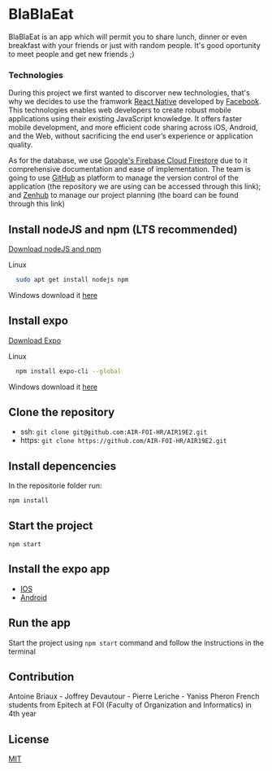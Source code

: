 # BlaBlaEat

BlaBlaEat is an app which will permit you to share lunch, dinner or even breakfast with your friends or just with random people. It's good oportunity to meet people and get new friends ;)

### Technologies
During this project we first wanted to discorver new technologies, that's why we decides to use the framwork [React Native](https://facebook.github.io/react-native/) developed by [Facebook](https://facebook.com). This technologies enables web developers to create robust mobile applications using their existing JavaScript knowledge. It offers faster mobile development, and more efficient code sharing across iOS, Android, and the Web, without sacrificing the end user’s experience or application quality.

As for the database, we use [Google's Firebase Cloud Firestore](https://firebase.google.com/) due to it comprehensive documentation and ease of implementation. The team is going to use [GitHub](https://github.com) as platform to manage the version control of the application (the repository we are using can be accessed through this link); and [Zenhub](https://app.zenhub.com) to manage our project planning (the board can be found through this link)

## Install nodeJS and npm (LTS recommended)

[Download nodeJS and npm](https://nodejs.org/en/)

Linux
```bash
  sudo apt get install nodejs npm
```

Windows download it [here](https://nodejs.org/en/download/)

## Install expo

[Download Expo](https://expo.io/learn)

Linux 
```bash
  npm install expo-cli --global
```

Windows download it [here](https://expo.io/tools#snack)

## Clone the repository
* ssh: `git clone git@github.com:AIR-FOI-HR/AIR19E2.git`
* https: `git clone https://github.com/AIR-FOI-HR/AIR19E2.git`

## Install depencencies
In the repositorie folder run:

`npm install`

## Start the project
`npm start`

## Install the expo app
* [IOS](https://apps.apple.com/app/apple-store/id982107779)
* [Android](https://play.google.com/store/apps/details?id=host.exp.exponent&referrer=www)

## Run the app
Start the project using `npm start` command and follow the instructions in the terminal

## Contribution
Antoine Briaux - Joffrey Devautour - Pierre Leriche - Yaniss Pheron
French students from Epitech at FOI (Faculty of Organization and Informatics) in 4th year

## License
[MIT](https://choosealicense.com/licenses/mit/)

